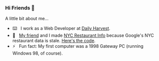 ### Hi Friends 👋

<!--
**benhurley/benhurley** is a ✨ _special_ ✨ repository because its `README.md` (this file) appears on your GitHub profile. 
-->

A little bit about me...

- :keyboard: &nbsp; I work as a Web Developer at [Daily Harvest](https://www.dailyharvest.com).
- :seedling: &nbsp; [My friend](https://github.com/EricNatelson) and I made [NYC Restaurant Info](https://www.nycrestaurant.info) because Google's NYC restaurant data is stale. [Here's the code](https://github.com/benhurley/nyc-restaurant-info).
- :zap: &nbsp; Fun fact: My first computer was a 1998 Gateway PC (running Windows 98, of course).

